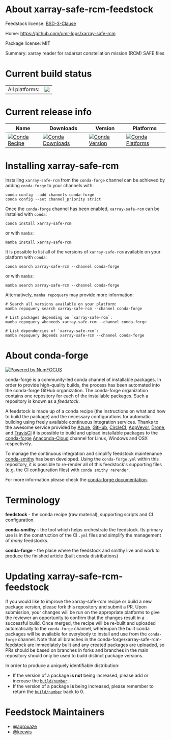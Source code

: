 About xarray-safe-rcm-feedstock
===============================

Feedstock license: [BSD-3-Clause](https://github.com/conda-forge/xarray-safe-rcm-feedstock/blob/main/LICENSE.txt)

Home: https://github.com/umr-lops/xarray-safe-rcm

Package license: MIT

Summary: xarray reader for radarsat constellation mission (RCM) SAFE files

Current build status
====================


<table><tr><td>All platforms:</td>
    <td>
      <a href="https://dev.azure.com/conda-forge/feedstock-builds/_build/latest?definitionId=19594&branchName=main">
        <img src="https://dev.azure.com/conda-forge/feedstock-builds/_apis/build/status/xarray-safe-rcm-feedstock?branchName=main">
      </a>
    </td>
  </tr>
</table>

Current release info
====================

| Name | Downloads | Version | Platforms |
| --- | --- | --- | --- |
| [![Conda Recipe](https://img.shields.io/badge/recipe-xarray--safe--rcm-green.svg)](https://anaconda.org/conda-forge/xarray-safe-rcm) | [![Conda Downloads](https://img.shields.io/conda/dn/conda-forge/xarray-safe-rcm.svg)](https://anaconda.org/conda-forge/xarray-safe-rcm) | [![Conda Version](https://img.shields.io/conda/vn/conda-forge/xarray-safe-rcm.svg)](https://anaconda.org/conda-forge/xarray-safe-rcm) | [![Conda Platforms](https://img.shields.io/conda/pn/conda-forge/xarray-safe-rcm.svg)](https://anaconda.org/conda-forge/xarray-safe-rcm) |

Installing xarray-safe-rcm
==========================

Installing `xarray-safe-rcm` from the `conda-forge` channel can be achieved by adding `conda-forge` to your channels with:

```
conda config --add channels conda-forge
conda config --set channel_priority strict
```

Once the `conda-forge` channel has been enabled, `xarray-safe-rcm` can be installed with `conda`:

```
conda install xarray-safe-rcm
```

or with `mamba`:

```
mamba install xarray-safe-rcm
```

It is possible to list all of the versions of `xarray-safe-rcm` available on your platform with `conda`:

```
conda search xarray-safe-rcm --channel conda-forge
```

or with `mamba`:

```
mamba search xarray-safe-rcm --channel conda-forge
```

Alternatively, `mamba repoquery` may provide more information:

```
# Search all versions available on your platform:
mamba repoquery search xarray-safe-rcm --channel conda-forge

# List packages depending on `xarray-safe-rcm`:
mamba repoquery whoneeds xarray-safe-rcm --channel conda-forge

# List dependencies of `xarray-safe-rcm`:
mamba repoquery depends xarray-safe-rcm --channel conda-forge
```


About conda-forge
=================

[![Powered by
NumFOCUS](https://img.shields.io/badge/powered%20by-NumFOCUS-orange.svg?style=flat&colorA=E1523D&colorB=007D8A)](https://numfocus.org)

conda-forge is a community-led conda channel of installable packages.
In order to provide high-quality builds, the process has been automated into the
conda-forge GitHub organization. The conda-forge organization contains one repository
for each of the installable packages. Such a repository is known as a *feedstock*.

A feedstock is made up of a conda recipe (the instructions on what and how to build
the package) and the necessary configurations for automatic building using freely
available continuous integration services. Thanks to the awesome service provided by
[Azure](https://azure.microsoft.com/en-us/services/devops/), [GitHub](https://github.com/),
[CircleCI](https://circleci.com/), [AppVeyor](https://www.appveyor.com/),
[Drone](https://cloud.drone.io/welcome), and [TravisCI](https://travis-ci.com/)
it is possible to build and upload installable packages to the
[conda-forge](https://anaconda.org/conda-forge) [Anaconda-Cloud](https://anaconda.org/)
channel for Linux, Windows and OSX respectively.

To manage the continuous integration and simplify feedstock maintenance
[conda-smithy](https://github.com/conda-forge/conda-smithy) has been developed.
Using the ``conda-forge.yml`` within this repository, it is possible to re-render all of
this feedstock's supporting files (e.g. the CI configuration files) with ``conda smithy rerender``.

For more information please check the [conda-forge documentation](https://conda-forge.org/docs/).

Terminology
===========

**feedstock** - the conda recipe (raw material), supporting scripts and CI configuration.

**conda-smithy** - the tool which helps orchestrate the feedstock.
                   Its primary use is in the construction of the CI ``.yml`` files
                   and simplify the management of *many* feedstocks.

**conda-forge** - the place where the feedstock and smithy live and work to
                  produce the finished article (built conda distributions)


Updating xarray-safe-rcm-feedstock
==================================

If you would like to improve the xarray-safe-rcm recipe or build a new
package version, please fork this repository and submit a PR. Upon submission,
your changes will be run on the appropriate platforms to give the reviewer an
opportunity to confirm that the changes result in a successful build. Once
merged, the recipe will be re-built and uploaded automatically to the
`conda-forge` channel, whereupon the built conda packages will be available for
everybody to install and use from the `conda-forge` channel.
Note that all branches in the conda-forge/xarray-safe-rcm-feedstock are
immediately built and any created packages are uploaded, so PRs should be based
on branches in forks and branches in the main repository should only be used to
build distinct package versions.

In order to produce a uniquely identifiable distribution:
 * If the version of a package **is not** being increased, please add or increase
   the [``build/number``](https://docs.conda.io/projects/conda-build/en/latest/resources/define-metadata.html#build-number-and-string).
 * If the version of a package **is** being increased, please remember to return
   the [``build/number``](https://docs.conda.io/projects/conda-build/en/latest/resources/define-metadata.html#build-number-and-string)
   back to 0.

Feedstock Maintainers
=====================

* [@agrouaze](https://github.com/agrouaze/)
* [@keewis](https://github.com/keewis/)

